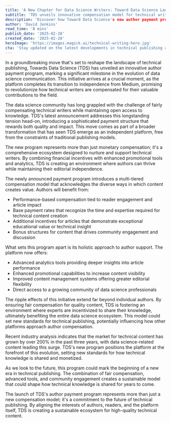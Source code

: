 ```yaml
---
title: 'A New Chapter for Data Science Writers: Toward Data Science Launches Revolutionary Author Payment Program'
subtitle: 'TDS unveils innovative compensation model for technical writers'
description: 'Discover how Toward Data Science's new author payment program fundamentally changes compensation for technical writers, combining financial incentives with analytics and community support to create a thriving ecosystem for content creators.'
author: 'David Jenkins'
read_time: '8 mins'
publish_date: '2025-02-28'
created_date: '2025-02-28'
heroImage: 'https://images.magick.ai/technical-writing-hero.jpg'
cta: 'Stay updated on the latest developments in technical publishing and data science by following us on LinkedIn. Join our growing community of forward-thinking professionals!'
---
```


In a groundbreaking move that's set to reshape the landscape of technical publishing, Towards Data Science (TDS) has unveiled an innovative author payment program, marking a significant milestone in the evolution of data science communication. This initiative arrives at a crucial moment, as the platform completes its transition to independence from Medium, promising to revolutionize how technical writers are compensated for their valuable contributions to the field.

The data science community has long grappled with the challenge of fairly compensating technical writers while maintaining open access to knowledge. TDS's latest announcement addresses this longstanding tension head-on, introducing a sophisticated payment structure that rewards both quality and impact. This move comes as part of a broader transformation that has seen TDS emerge as an independent platform, free from the constraints of traditional publishing models.

The new program represents more than just monetary compensation; it's a comprehensive ecosystem designed to nurture and support technical writers. By combining financial incentives with enhanced promotional tools and analytics, TDS is creating an environment where authors can thrive while maintaining their editorial independence.

The newly announced payment program introduces a multi-tiered compensation model that acknowledges the diverse ways in which content creates value. Authors will benefit from:

- Performance-based compensation tied to reader engagement and article impact
- Base payment rates that recognize the time and expertise required for technical content creation
- Additional incentives for articles that demonstrate exceptional educational value or technical insight
- Bonus structures for content that drives community engagement and discussion

What sets this program apart is its holistic approach to author support. The platform now offers:

- Advanced analytics tools providing deeper insights into article performance
- Enhanced promotional capabilities to increase content visibility
- Improved content management systems offering greater editorial flexibility
- Direct access to a growing community of data science professionals

The ripple effects of this initiative extend far beyond individual authors. By ensuring fair compensation for quality content, TDS is fostering an environment where experts are incentivized to share their knowledge, ultimately benefiting the entire data science ecosystem. This model could set new standards for technical publishing, potentially influencing how other platforms approach author compensation.

Recent industry analysis indicates that the market for technical content has grown by over 200% in the past three years, with data science-related content leading this surge. TDS's new program positions the platform at the forefront of this evolution, setting new standards for how technical knowledge is shared and monetized.

As we look to the future, this program could mark the beginning of a new era in technical publishing. The combination of fair compensation, advanced tools, and community engagement creates a sustainable model that could shape how technical knowledge is shared for years to come.

The launch of TDS's author payment program represents more than just a new compensation model; it's a commitment to the future of technical publishing. By aligning the interests of authors, readers, and the platform itself, TDS is creating a sustainable ecosystem for high-quality technical content.